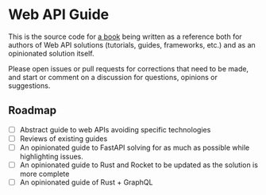 # Web API Guide

This is the source code for [a book](https://dbanty.github.io/web-api-guide/) being written as a reference both for authors of Web API solutions (tutorials, guides, frameworks, etc.) and as an opinionated solution itself.

Please open issues or pull requests for corrections that need to be made, and start or comment on a discussion for questions, opinions or suggestions.

## Roadmap

- [ ] Abstract guide to web APIs avoiding specific technologies
- [ ] Reviews of existing guides
- [ ] An opinionated guide to FastAPI solving for as much as possible while highlighting issues.
- [ ] An opinionated guide to Rust and Rocket to be updated as the solution is more complete
- [ ] An opinionated guide of Rust + GraphQL
